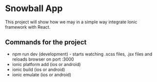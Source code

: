 Snowball App
============

This project will show how we may in a simple way integrate Ionic framework with React.

## Commands for the project
- npm run dev (development) - starts watching .scss files, .jsx files and reloads browser on port :3000
- ionic platform add (ios or android)
- ionic build (ios or android)
- ionic emulate (ios or android)